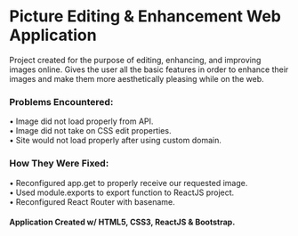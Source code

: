 # Picture Editing & Enhancement Web Application
Project created for the purpose of editing, enhancing, and improving images online. Gives the user all the basic features in order to enhance their images and make them more aesthetically pleasing while on the web.

### Problems Encountered:
 • Image did not load properly from API.  
 • Image did not take on CSS edit properties.  
 • Site would not load properly after using custom domain.  

### How They Were Fixed:
 • Reconfigured app.get to properly receive our requested image.  
 • Used module.exports to export function to ReactJS project.  
 • Reconfigured React Router with basename.  

#### Application Created w/ HTML5, CSS3, ReactJS & Bootstrap.
